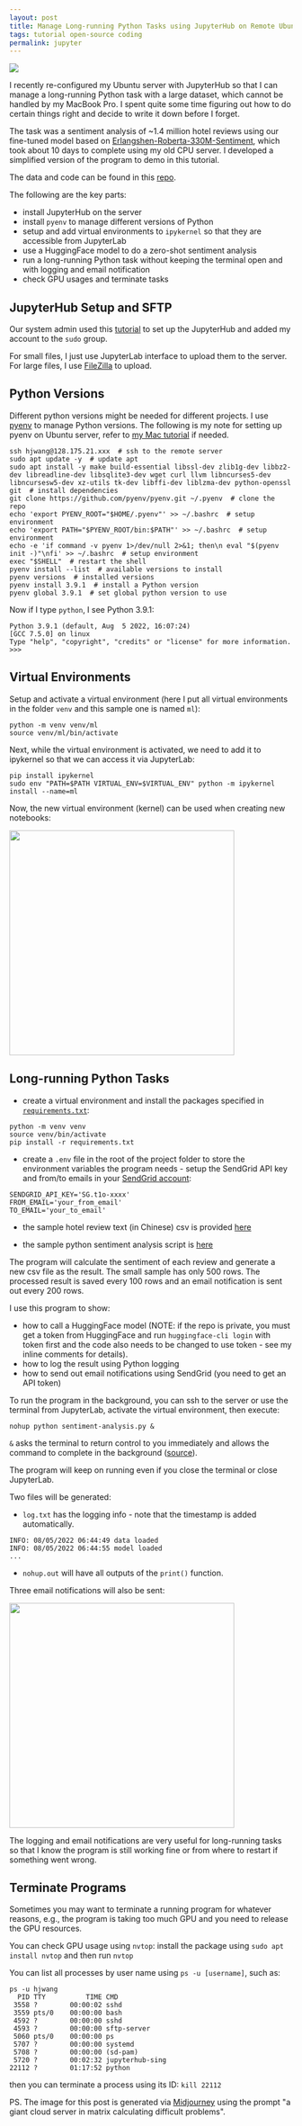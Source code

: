 ```yaml
---
layout: post
title: Manage Long-running Python Tasks using JupyterHub on Remote Ubuntu Server
tags: tutorial open-source coding
permalink: jupyter
---
```


<img class="mx-auto w-3/4" src="https://user-images.githubusercontent.com/595772/209880833-389b1241-e606-4a0c-be6b-5e436e73d425.png">

I recently re-configured my Ubuntu server with JupyterHub so that I can manage a long-running Python task with a large dataset, which cannot be handled by my MacBook Pro. I spent quite some time figuring out how to do certain things right and decide to write it down before I forget.

The task was a sentiment analysis of ~1.4 million hotel reviews using our fine-tuned model based on [Erlangshen-Roberta-330M-Sentiment](https://huggingface.co/IDEA-CCNL/Erlangshen-Roberta-330M-Sentiment), which took about 10 days to complete using my old CPU server. I developed a simplified version of the program to demo in this tutorial.

The data and code can be found in this [repo](https://github.com/harrywang/hf-sentiment-analysis).

The following are the key parts:

- install JupyterHub on the server
- install `pyenv` to manage different versions of Python
- setup and add virtual environments to `ipykernel` so that they are accessible from JupyterLab
- use a HuggingFace model to do a zero-shot sentiment analysis
- run a long-running Python task without keeping the terminal open and with logging and email notification
- check GPU usages and terminate tasks

## JupyterHub Setup and SFTP

Our system admin used this [tutorial](https://github.com/jupyterhub/jupyterhub-the-hard-way/blob/HEAD/docs/installation-guide-hard.md) to set up the JupyterHub and added my account to the `sudo` group. 

For small files, I just use JupyterLab interface to upload them to the server. For large files, I use [FileZilla](https://filezilla-project.org/) to upload.

## Python Versions

Different python versions might be needed for different projects. I use [pyenv](https://github.com/pyenv/pyenv) to manage Python versions. The following is my note for setting up pyenv on Ubuntu server, refer to [my Mac tutorial](https://harrywang.medium.com/how-to-setup-mac-for-python-development-37e5fd895151) if needed.

```
ssh hjwang@128.175.21.xxx  # ssh to the remote server
sudo apt update -y  # update apt
sudo apt install -y make build-essential libssl-dev zlib1g-dev libbz2-dev libreadline-dev libsqlite3-dev wget curl llvm libncurses5-dev libncursesw5-dev xz-utils tk-dev libffi-dev liblzma-dev python-openssl git  # install dependencies
git clone https://github.com/pyenv/pyenv.git ~/.pyenv  # clone the repo
echo 'export PYENV_ROOT="$HOME/.pyenv"' >> ~/.bashrc  # setup environment
echo 'export PATH="$PYENV_ROOT/bin:$PATH"' >> ~/.bashrc  # setup environment
echo -e 'if command -v pyenv 1>/dev/null 2>&1; then\n eval "$(pyenv init -)"\nfi' >> ~/.bashrc  # setup environment
exec "$SHELL"  # restart the shell
pyenv install --list  # available versions to install 
pyenv versions  # installed versions
pyenv install 3.9.1  # install a Python version
pyenv global 3.9.1  # set global python version to use
```

Now if I type `python`, I see Python 3.9.1:

```
Python 3.9.1 (default, Aug  5 2022, 16:07:24) 
[GCC 7.5.0] on linux
Type "help", "copyright", "credits" or "license" for more information.
>>> 
```

## Virtual Environments

Setup and activate a virtual environment (here I put all virtual environments in the folder `venv` and this sample one is named `ml`):

```
python -m venv venv/ml
source venv/ml/bin/activate
```
Next, while the virtual environment is activated, we need to add it to ipykernel so that we can access it via JupyterLab:

```
pip install ipykernel
sudo env "PATH=$PATH VIRTUAL_ENV=$VIRTUAL_ENV" python -m ipykernel install --name=ml
```

Now, the new virtual environment (kernel) can be used when creating new notebooks:

<img class="mx-auto" width='400' src="https://user-images.githubusercontent.com/595772/183214749-6f93ee12-d59e-466a-8482-c7e211b19692.png">


## Long-running Python Tasks

- create a virtual environment and install the packages specified in [`requirements.txt`](https://github.com/harrywang/hf-sentiment-analysis/blob/main/requirements.txt):

```
python -m venv venv
source venv/bin/activate
pip install -r requirements.txt
```

- create a `.env` file in the root of the project folder to store the environment variables the program needs - setup the SendGrid API key and from/to emails in your [SendGrid account](https://sendgrid.com/):

```
SENDGRID_API_KEY='SG.t1o-xxxx'
FROM_EMAIL='your_from_email'
TO_EMAIL='your_to_email'
```

- the sample hotel review text (in Chinese) csv is provided [here](https://github.com/harrywang/hf-sentiment-analysis/blob/main/hotel-reviews.csv)

- the sample python sentiment analysis script is [here](https://github.com/harrywang/hf-sentiment-analysis/blob/main/sentiment-analysis.py)

The program will calculate the sentiment of each review and generate a new csv file as the result. The small sample has only 500 rows. The processed result is saved every 100 rows and an email notification is sent out every 200 rows.  

I use this program to show:

- how to call a HuggingFace model (NOTE: if the repo is private, you must get a token from HuggingFace and run `huggingface-cli login` with token first and the code also needs to be changed to use token - see my inline comments for details).
- how to log the result using Python logging
- how to send out email notifications using SendGrid (you need to get an API token)

To run the program in the background, you can ssh to the server or use the terminal from JupyterLab, activate the virtual environment, then execute:

```
nohup python sentiment-analysis.py &
```

`&` asks the terminal to return control to you immediately and allows the command to complete in the background ([source](https://serverfault.com/questions/402496/what-does-the-ampersand-symbol-mean-with-nohup)).

The program will keep on running even if you close the terminal or close JupyterLab.

Two files will be generated:

- `log.txt` has the logging info - note that the timestamp is added automatically.

```
INFO: 08/05/2022 06:44:49 data loaded
INFO: 08/05/2022 06:44:55 model loaded
...
```

- `nohup.out` will have all outputs of the `print()` function.

Three email notifications will also be sent:

<img class="mx-auto" width='400' src="https://user-images.githubusercontent.com/595772/183221322-13637c22-f245-4d73-9a96-f1a74bf22913.png">

The logging and email notifications are very useful for long-running tasks so that I know the program is still working fine or from where to restart if something went wrong.

## Terminate Programs

Sometimes you may want to terminate a running program for whatever reasons, e.g., the program is taking too much GPU and you need to release the GPU resources. 

You can check GPU usage using `nvtop`: install the package using `sudo apt install nvtop` and then run `nvtop`

You can list all processes by user name using `ps -u [username]`, such as:

```
ps -u hjwang
  PID TTY          TIME CMD
 3558 ?        00:00:02 sshd
 3559 pts/0    00:00:00 bash
 4592 ?        00:00:00 sshd
 4593 ?        00:00:00 sftp-server
 5060 pts/0    00:00:00 ps
 5707 ?        00:00:00 systemd
 5708 ?        00:00:00 (sd-pam)
 5720 ?        00:02:32 jupyterhub-sing
22112 ?        01:17:52 python
```
then you can terminate a process using its ID: `kill 22112`

PS. The image for this post is generated via [Midjourney](https://www.midjourney.com/) using the prompt "a giant cloud server in matrix calculating difficult problems".